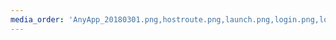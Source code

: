 ```yaml
---
media_order: 'AnyApp_20180301.png,hostroute.png,launch.png,login.png,loginterminal.png,login_router.png,logo.png,openrc.png,rescue_console_login.png,rescue_pw.png,router-interface.png,selectregion.png,source.png,sshkeys.png,stacklogo.svg,static-route.png,ssh-login-syseleven-success-kickstart.png,ssh-login-syseleven-sshkeyrsa-lamp-server.png,horizon-orchestration-stacks.png,horizon-orchestration-stacks-launch-url-file.png,horizon-orchestration-stacks-launch-stackname-lamp-server.png,horizon-orchestration-stacks-launch-stackname-kickstart.png,horizon-orchestration-stacks-launch-inprogress.png,AnyApp_20180301.png,horizon-compute-apiaccess-openrc.png,horizon-compute-instances-kickstart-fip.png,horizon-compute-instances.png,horizon-login.png,horizon-orchestration-stacks-launch-complete-kickstart.png,horizon-orchestration-stacks-launch-inprogress.png,horizon-orchestration-stacks-launch-stackname-kickstart.png,horizon-orchestration-stacks-launch-stackname-lamp-server.png,horizon-orchestration-stacks-launch-url-file.png,horizon-orchestration-stacks.png,hostroute.png,launch.png,login_router.png,login.png,logo.png,openrc.png,rescue_console_login.png,rescue_pw.png,router-interface.png,selectregion.png,source.png,ssh-login-syseleven-sshkeyrsa-lamp-server.png,ssh-login-syseleven-success-kickstart.png,sshkeys.png,stacklogo.svg,static-route.png'
---
```


